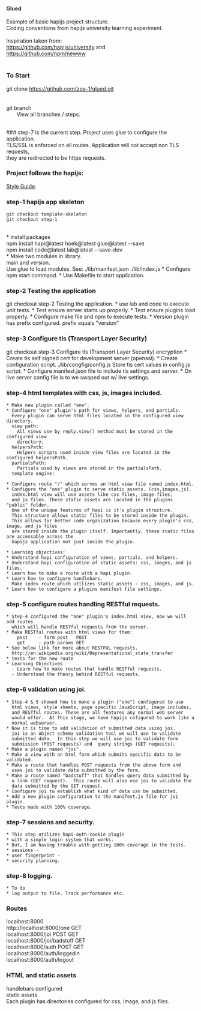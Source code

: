 #### Glued 

Example of basic hapijs project structure. <br/>
Coding conventions from  hapijs university learning experiment.<br/> 
<br/>
Inspiration taken from:<br/>
https://github.com/hapijs/university and<br/> 
https://github.com/npm/newww<br/>
<br/>

### To Start
git clone https://github.com/zoe-1/glued.git  
<br/><br/>
git branch <br/>
 &nbsp;&nbsp;&nbsp;&nbsp;&nbsp;&nbsp; View all branches / steps.

<br/>
### step-7 is the current step.
Project uses glue to configure the application.<br/>  
TLS/SSL is enforced on all routes.  Application will not accept non TLS requests,<br/>
they are redirected to be https requests.

### Project follows the hapijs:
[Style Guide](https://github.com/hapijs/contrib/blob/master/Style.md).


### step-1 hapijs app skeleton
```
git checkout template-skeleton
git checkout step-1
```
<br/>
* install packages<br/>
  npm install hapi@latest hoek@latest glue@latest --save<br/>
  npm install code@latest lab@latest --save-dev<br/>
* Make two modules in library. <br/>
  main and version.<br/>
  Use glue to load modules.
  See: ./lib/manifest.json
       ./lib/index.js
* Configure npm start command.
* Use Makefile to start application.
       

### step-2 Testing the application
git checkout step-2 Testing the application.
    * use lab and code to execute unit tests.
    * Test ensure server starts up properly. 
    * Test ensure plugins load properly.
    * Configure make file and npm <command> to execute tests.
    * Version plugin has prefix configured. prefix equals "version"


### step-3 Configure tls (Transport Layer Security)
git checkout step-3 Configure tls (Transport Layer Security) encryption 
    * Create tls self signed cert for development server (openssl).
    * Create configuration script. ./lib/congfig/config.js
      Store tls cert values in config.js script. 
    * Configure manifest.json file to include tls settings and server.
    * On live server config file is to we swaped out w/ live settings.


### step-4 html templates with css, js, images included. 
    * Make new plugin called "one".
    * Configure "one" plugin's path for views, helpers, and partials.
      Every plugin can serve html files located in the configured view directory.
      view path:
        All views use by reply.view() method must be stored in the configured view
        directory. 
      helpersPath:
        Helpers scripts used inisde view files are located in the configured helpersPath.
      partialsPath:
        Partials used by views are stored in the partialsPath. 
      template engine:

    * Configure route "/" which serves an html view file named index.html.
    * Configure the "one" plugin to serve static assets. (css,images,js).
      index.html view will use assets like css files, image files, 
      and js files. These static assets are located in the plugins "public" folder.  
      One of the unique features of hapi is it's plugin structure. 
      This structure allows static files to be stored inside the plugin. 
      This allows for better code organization because every plugin's css, image, and js files
      are stored inside the plugin itself. Importantly, these static files are accessable across the 
      hapijs application not just inside the plugin.  

    * Learning objectives:
    * Understand hapi configuration of views, partials, and helpers. 
    * Understand hapi configuration of static assets: css, images, and js files. 
    * Learn how to make a route with a hapi plugin.
    * Learn how to configure handlebars.
      Make index route which utilizes static assets - css, images, and js. 
    * Learn how to configure a plugins manifest file settings.


### step-5 configure routes handling RESTful requests.
    * Step-4 configured the "one" plugin's index.html view, now we will add routes
      which will handle RESTful requests from the server.  
    * Make RESTful routes with html views for them:
        post    - form post   POST
        get     - path params GET 
    * See below link for more about RESTFUL requests.
      http://en.wikipedia.org/wiki/Representational_state_transfer
    * tests for the new route
    * Learning Objectives
      - Learn how to make routes that handle RESTful requests.
      - Understand the theory behind RESTful requests.
      

### step-6 validation using joi.

    * Step-4 & 5 showed how to make a plugin ("one") configured to use
      html views, style sheets, page specific JavaScript, image includes,
      and RESTful routes. These are all features any normal web server
      would offer.  At this stage, we have hapijs cofigured to work like a 
      normal webserver.
    * Now it is time to add validation of submitted data using joi.
      joi is an object schema validation tool we will use to validate
      submitted data.  In this step we will use joi to validate form 
      submission (POST requests) and  query strings (GET requests).
    * Make a plugin named "joi".
    * Make a view with an html form which submits specific data to be validated.
    * Make a route that handles POST requests from the above form and
      uses joi to validate data submitted by the form.
    * Make a route named "badstuff" that handles query data submitted by
      a link (GET request).  This route will also use joi to validate the 
      data submitted by the GET request.
    * Configure joi to establish what kind of data can be submitted.
    * Add a new plugin configuration to the manifest.js file for joi plugin.
    * Tests made with 100% coverage.


### step-7 sessions and security.
    * This step utilizes hapi-auth-cookie plugin
    * with a simple login system that works. 
    * But, I am having trouble with getting 100% coverage in the tests.
    * sessions -
    * user fingerprint -
    * security planning.


### step-8 logging.
    * To do
    * log output to file. Track performance etc. 



### Routes
localhost:8000  <br/>
http://localhost:8000/one     GET<br/>
localhost:8000/joi            POST GET<br/>
localhost:8000/joi/badstuff   GET<br/>
localhost:8000/auth           POST GET<br/>
localhost:8000/auth/loggedin          <br/>
localhost:8000/auth/logout          <br/>


### HTML and static assets 
handlebars configured<br/>
static assets<br/>
Each plugin has directories configured for css, image, and js files.


